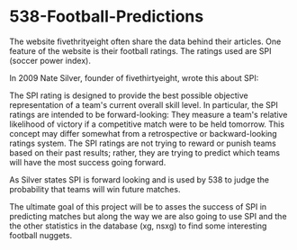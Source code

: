 # 538-Football-Predictions

The website fivethrityeight often share the data behind their articles. One feature of the website is their football ratings. The ratings used are SPI (soccer power index).

In 2009 Nate Silver, founder of fivethirtyeight, wrote this about SPI:

The SPI rating is designed to provide the best possible objective representation of a team's current overall skill level. In particular, the SPI ratings are intended to be forward-looking: They measure a team's relative likelihood of victory if a competitive match were to be held tomorrow. This concept may differ somewhat from a retrospective or backward-looking ratings system. The SPI ratings are not trying to reward or punish teams based on their past results; rather, they are trying to predict which teams will have the most success going forward.

As Silver states SPI is forward looking and is used by 538 to judge the probability that teams will win future matches.

The ultimate goal of this project will be to asses the success of SPI in predicting matches but along the way we are also going to use SPI and the the other statistics in the database (xg, nsxg) to find some interesting football nuggets.
